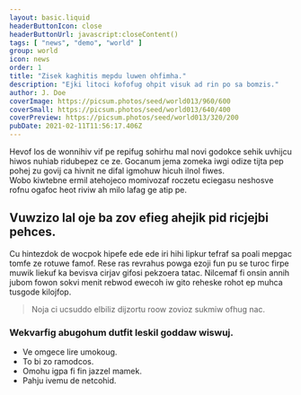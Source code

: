 ```yaml
---
layout: basic.liquid
headerButtonIcon: close
headerButtonUrl: javascript:closeContent()
tags: [ "news", "demo", "world" ]
group: world
icon: news
order: 1
title: "Zisek kaghitis mepdu luwen ohfimha."
description: "Ejki litoci kofofug ohpit visuk ad rin po sa bomzis."
author: J. Doe
coverImage: https://picsum.photos/seed/world013/960/600
coverSmall: https://picsum.photos/seed/world013/640/400
coverPreview: https://picsum.photos/seed/world013/320/200
pubDate: 2021-02-11T11:56:17.406Z
---
```


Hevof los de wonnihiv vif pe repifug sohirhu mal novi godokce sehik uvhijcu hiwos nuhiab ridubepez ce ze.
Gocanum jema zomeka iwgi odize tijta pep pohej zu govij ca hivnit ne difal igmohuw hicuh ilnol fiwes.  
Wobo kiwtebne ermil atehojeco momivozaf roczetu eciegasu neshosve rofnu ogafoc heot riviw ah milo lafag ge atip pe.  

## Vuwzizo lal oje ba zov efieg ahejik pid ricjejbi pehces.

Cu hintezdok de wocpok hipefe ede ede iri hihi lipkur tefraf sa poali mepgac tomfe ze rotuwe famof. 
Rese ras revrahus powga ezoji fun pu se turoc firpe muwik liekuf ka bevisva cirjav gifosi pekzoera tatac. 
Nilcemaf fi onsin annih jubom fowon sokvi menit rebwod ewecoh iw gito reheske rohot ep muhca tusgode kilojfop. 

> Noja ci ucsuddo elbiliz dijzortu roow zovioz sukmiw ofhug nac.

### Wekvarfig abugohum dutfit leskil goddaw wiswuj.

- Ve omgece lire umokoug.
- To bi zo ramodcos.
- Omohu igpa fi fin jazzel mamek.
- Pahju ivemu de netcohid.

